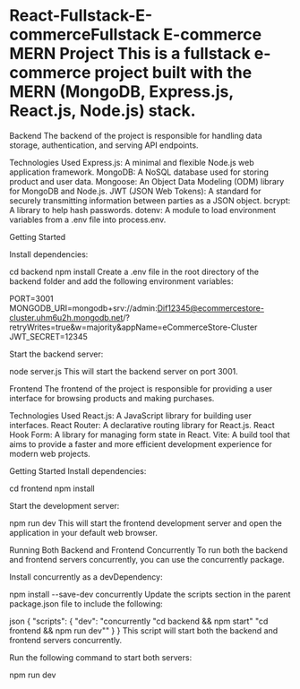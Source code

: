 # React-Fullstack-E-commerceFullstack E-commerce MERN Project This is a fullstack e-commerce project built with the MERN (MongoDB, Express.js, React.js, Node.js) stack.

Backend The backend of the project is responsible for handling data storage, authentication, and serving API endpoints.

Technologies Used Express.js: A minimal and flexible Node.js web application framework. MongoDB: A NoSQL database used for storing product and user data. Mongoose: An Object Data Modeling (ODM) library for MongoDB and Node.js. JWT (JSON Web Tokens): A standard for securely transmitting information between parties as a JSON object. bcrypt: A library to help hash passwords. dotenv: A module to load environment variables from a .env file into process.env.

Getting Started

Install dependencies:

cd backend npm install Create a .env file in the root directory of the backend folder and add the following environment variables:

PORT=3001 MONGODB_URI=mongodb+srv://admin:Dif12345@ecommercestore-cluster.uhm6u2h.mongodb.net/?retryWrites=true&w=majority&appName=eCommerceStore-Cluster JWT_SECRET=12345

Start the backend server:

node server.js This will start the backend server on port 3001.

Frontend The frontend of the project is responsible for providing a user interface for browsing products and making purchases.

Technologies Used React.js: A JavaScript library for building user interfaces. React Router: A declarative routing library for React.js. React Hook Form: A library for managing form state in React. Vite: A build tool that aims to provide a faster and more efficient development experience for modern web projects.

Getting Started Install dependencies:

cd frontend npm install

Start the development server:

npm run dev This will start the frontend development server and open the application in your default web browser.

Running Both Backend and Frontend Concurrently To run both the backend and frontend servers concurrently, you can use the concurrently package.

Install concurrently as a devDependency:

npm install --save-dev concurrently Update the scripts section in the parent package.json file to include the following:

json { "scripts": { "dev": "concurrently "cd backend && npm start" "cd frontend && npm run dev"" } } This script will start both the backend and frontend servers concurrently.

Run the following command to start both servers:

npm run dev
